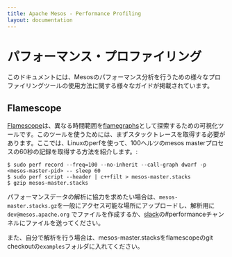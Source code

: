 ```yaml
---
title: Apache Mesos - Performance Profiling
layout: documentation
---
```


# パフォーマンス・プロファイリング

このドキュメントには、Mesosのパフォーマンス分析を行うための様々なプロファイリングツールの使用方法に関する様々なガイドが掲載されています。

## Flamescope
[Flamescope](https://github.com/Netflix/flamescope)は、異なる時間範囲を[flamegraphs](https://github.com/brendangregg/FlameGraph)として探索するための可視化ツールです。このツールを使うためには、まずスタックトレースを取得する必要があります。ここでは、Linuxのperfを使って、100ヘルツのmesos masterプロセスの60秒の記録を取得する方法を紹介します。:

```
$ sudo perf record --freq=100 --no-inherit --call-graph dwarf -p <mesos-master-pid> -- sleep 60
$ sudo perf script --header | c++filt > mesos-master.stacks
$ gzip mesos-master.stacks
```
パフォーマンスデータの解析に協力を求めたい場合は、`mesos-master.stacks.gz`を一般にアクセス可能な場所にアップロードし、解析用に`dev@mesos.apache.org` でファイルを作成するか、[slack](http://mesos.slack.com)の#performanceチャンネルにファイルを送ってください。

また、自分で解析を行う場合は、mesos-master.stacksをflamescopeのgit checkoutの`examples`フォルダに入れてください。
